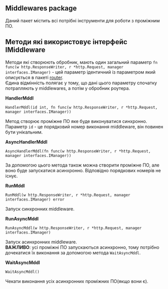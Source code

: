 ## Middlewares package
Даний пакет містить всі потрібні інструменти для роботи з проміжним ПО.

## Методи які використовує інтерфейс IMiddleware
Методи які створюють обробник, мають один загальний параметр ``fn func(w http.ResponseWriter, r *http.Request, manager interfaces.IManager)`` - 
цей параметр ідентичний із параметром який описується в пакеті [router](https://github.com/uwine4850/foozy/blob/master/docs/ua/router.md).<br>
Єдина відмінність полягає у тому, що дані цього параметру спочатку потрапляють у middlewares, а потім у обробник роутера.

__HandlerMddl__
```
HandlerMddl(id int, fn func(w http.ResponseWriter, r *http.Request, manager interfaces.IManager))
```
Метод створює проміжне ПО яке буде виконуватися синхронно. Параметр ``id`` - це порядковий номер виконання middleware, він 
повинен бути унікальним.

__AsyncHandlerMddl__
```
AsyncHandlerMddl(fn func(w http.ResponseWriter, r *http.Request, manager interfaces.IManager))
```
За допомогою цього метода також можна створити проміжне ПО, але воно буде запускатися асинхронно. Відповідно порядкових номерів не існує.

__RunMddl__
```
RunMddl(w http.ResponseWriter, r *http.Request, manager interfaces.IManager) error
```
Запуск синхронних middleware.

__RunAsyncMddl__
```
RunAsyncMddl(w http.ResponseWriter, r *http.Request, manager interfaces.IManager)
```
Запуск асинхронних middleware.<br>
__ВАЖЛИВО__: усі проміжні ПО запускаються асинхронно, тому потрібно дочекатися їх виконання за допомогою метода ``WaitAsyncMddl``.

__WaitAsyncMddl__
```
WaitAsyncMddl()
```
Чекати виконання усіх асинхронних проміжних ПО(якщо вони є).
